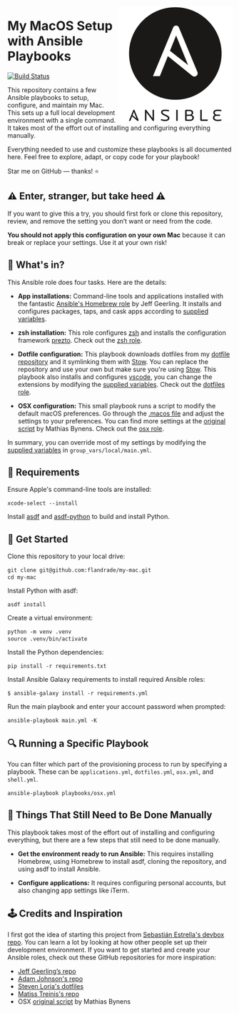 <img
  src="https://raw.githubusercontent.com/flandrade/my-mac/master/media/ansible-256.png?token=ABTZYEODR7AZUVHRN5JN4US7KVV44"
  width="256px"
  alt="Ansible logo"
  title="Ansible logo"
  align="right"
/>

# My MacOS Setup with Ansible Playbooks

[![Build Status](https://github.com/flandrade/my-mac/workflows/build/badge.svg)](https://github.com/flandrade/my-mac/actions)

This repository contains a few Ansible playbooks to setup, configure, and maintain
my Mac. This sets up a full local development environment with a single command.
It takes most of the effort out of installing and configuring everything manually.

Everything needed to use and customize these playbooks is all documented here.
Feel free to explore, adapt, or copy code for your playbook!

Star me on GitHub — thanks! ⭐

## ⚠️ Enter, stranger, but take heed ⚠️

If you want to give this a try, you should first fork or clone this repository,
review, and remove the setting you don’t want or need from the code.

**You should not apply this configuration on your own Mac** because it can break
or replace your settings. Use it at your own risk!

## 📖 What's in?

This Ansible role does four tasks. Here are the details:

- **App installations:** Command-line tools and applications installed with the
  fantastic [Ansible's Homebrew role] by Jeff Geerling. It installs and
  configures packages, taps, and cask apps according to [supplied variables].

- **zsh installation:** This role configures [zsh] and installs the configuration
  framework [prezto]. Check out the [zsh role].

- **Dotfile configuration:** This playbook downloads dotfiles from my
  [dotfile repository] and it symlinking them with [Stow]. You can replace
  the repository and use your own but make sure you're using [Stow]. This
  playbook also installs and configures [vscode], you can change the extensions
  by modifying the [supplied variables]. Check out the [dotfiles role].

- **OSX configuration:** This small playbook runs a script to modify the default
  macOS preferences. Go through the [.macos file] and adjust the settings to your
  preferences. You can find more settings at the [original script] by Mathias
  Bynens. Check out the [osx role].

In summary, you can override most of my settings by modifying the
[supplied variables] in `group_vars/local/main.yml`.

## 📌 Requirements

Ensure Apple's command-line tools are installed:

```
xcode-select --install
```

Install [asdf] and [asdf-python] to build and install Python.


## 🚀 Get Started

Clone this repository to your local drive:

```
git clone git@github.com:flandrade/my-mac.git
cd my-mac
```

Install Python with asdf:

```
asdf install
```

Create a virtual environment:

```
python -m venv .venv
source .venv/bin/activate
```

Install the Python dependencies:

```
pip install -r requirements.txt
```

Install Ansible Galaxy requirements to install required Ansible roles:

```
$ ansible-galaxy install -r requirements.yml
```

Run the main playbook and enter your account password when prompted:

```
ansible-playbook main.yml -K
```

## 🔍 Running a Specific Playbook

You can filter which part of the provisioning process to run by specifying a playbook.
These can be `applications.yml`, `dotfiles.yml`, `osx.yml`, and `shell.yml`.

```
ansible-playbook playbooks/osx.yml
```

## 🔨 Things That Still Need to Be Done Manually

This playbook takes most of the effort out of installing and configuring
everything, but there are a few steps that still need to be done manually.

- **Get the environment ready to run Ansible:** This requires installing Homebrew,
  using Homebrew to install asdf, cloning the repository, and using asdf to
  install Ansible.

- **Configure applications:** It requires configuring personal accounts, but also
  changing app settings like iTerm.

## 🕹️ Credits and Inspiration

I first got the idea of starting this project from
[Sebastián Estrella's devbox repo](https://github.com/sestrella/devbox). You can
learn a lot by looking at how other people set up their development environment.
If you want to get started and create your Ansible roles, check out these GitHub
repositories for more inspiration:

- [Jeff Geerling’s repo](https://github.com/geerlingguy/mac-dev-playbook)
- [Adam Johnson's repo](https://github.com/adamchainz/mac-ansible)
- [Steven Loria's dotfiles](https://github.com/sloria/dotfiles)
- [Matiss Treinis's repo](https://github.com/Addvilz/dots)
- OSX [original script] by Mathias Bynens

[asdf]: https://asdf-vm.com/#/core-manage-asdf-vm
[asdf-python]: https://github.com/danhper/asdf-python
[Ansible's Homebrew role]: https://galaxy.ansible.com/geerlingguy/homebrew
[zsh]: https://github.com/sorin-ionescu/prezto
[prezto]: https://github.com/sorin-ionescu/prezto
[Stow]: https://www.gnu.org/software/stow/
[dotfile repository]: https://github.com/flandrade/dotfiles
[original script]: https://github.com/mathiasbynens/dotfiles
[vscode]: https://code.visualstudio.com/

[supplied variables]: https://github.com/flandrade/my-mac/blob/master/group_vars/local/main.yml
[.macos file]: https://github.com/flandrade/my-mac/tree/master/roles/osx/files/setup.sh
[dotfiles role]: https://github.com/flandrade/my-mac/tree/master/roles/dotfiles
[osx role]: https://github.com/flandrade/my-mac/tree/master/roles/osx
[zsh role]: https://github.com/flandrade/my-mac/tree/master/roles/zsh
